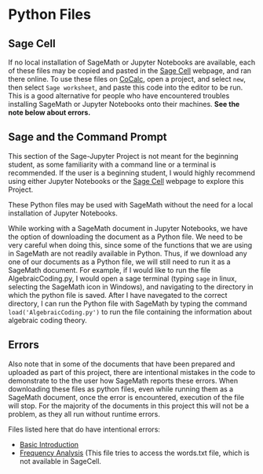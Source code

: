 # Python Files

## Sage Cell

If no local installation of SageMath or Jupyter Notebooks are available, each of these files may be copied and pasted in the 
[Sage Cell](https://sagecell.sagemath.org/) webpage, and ran there online.  To use these files on [CoCalc](https://cocalc.com/), open a project, and select `new`, 
then select `Sage worksheet`, and paste this code into the editor to be run.  This is a good alternative for people who have encountered troubles installing 
SageMath or Jupyter Notebooks onto their machines.  **See the note below about errors.**

## Sage and the Command Prompt

This section of the Sage-Jupyter Project is not meant for the beginning student, as some familiarity with a command line or a terminal is recommended. 
If the user is a beginning student, I would highly recommend using either Jupyter Notebooks or the [Sage Cell](https://sagecell.sagemath.org/) webpage to explore 
this Project.

These Python files may be used with SageMath without the need for a local installation of Jupyter Notebooks.

While working with a SageMath document in Jupyter Notebooks, we have the option of downloading the document as a Python file.  We need to be very careful when 
doing this, since some of the functions that we are using in SageMath are not readily available in Python.  Thus, if we download any one of our documents 
as a Python file, we will still need to run it as a SageMath document.  For example, if I would like to run the file AlgebraicCoding.py, I would open a sage
terminal (typing `sage` in linux, selecting the SageMath icon in Windows), and navigating to the directory in which the python file is saved.  After I have
navegated to the correct directory, I can run the Python file with SageMath by typing the command `load('AlgebraicCoding.py')` to run the file containing the 
information about algebraic coding theory.

## Errors

Also note that in some of the documents that have been prepared and uploaded as part of this project, there are intentional mistakes in the code to 
demonstrate to the the user how SageMath reports these errors.  When downloading these files as python files, even while running them as a SageMath document,
once the error is encountered, execution of the file will stop.  For the majority of the documents in this project this will not be a problem, as they all
run without runtime errors.  

Files listed here that do have intentional errors:

* [Basic Introduction](Introduction/basic-introduction.py)
* [Frequency Analysis](Cryptography/FrequencyAnalysis.py) (This file tries to access the words.txt file, which is not available in SageCell.
